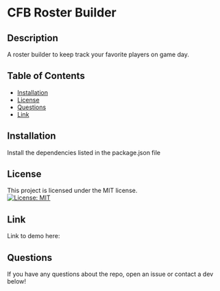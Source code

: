 # CFB Roster Builder

## Description
A roster builder to keep track your favorite players on game day.

  ## Table of Contents 
  * [Installation](#installation)
  * [License](#license)
  * [Questions](#questions)
  * [Link](#link)

  ## Installation 
  Install the dependencies listed in the package.json file
  
  ## License
  This project is licensed under the MIT license.
  <br/> [![License: MIT](https://img.shields.io/badge/License-MIT-yellow.svg)](https://opensource.org/licenses/MIT)
  
  ## Link
  Link to demo here:
  
  
  ## Questions 
  If you have any questions about the repo, open an issue or contact a dev below!
